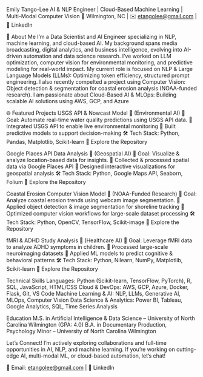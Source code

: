 Emily Tango-Lee
AI & NLP Engineer | Cloud-Based Machine Learning | Multi-Modal Computer Vision
📍 Wilmington, NC | ✉️ etangolee@gmail.com | 🔗 LinkedIn

🚀 About Me
I’m a Data Scientist and AI Engineer specializing in NLP, machine learning, and cloud-based AI. My background spans media broadcasting, digital analytics, and business intelligence, evolving into AI-driven automation and data science research. I’ve worked on LLM optimization, computer vision for environmental monitoring, and predictive modeling for real-world impact. My current role is focused on NLP & Large Language Models (LLMs): Optimizing token efficiency, structured prompt engineering. I also recently compelted a project using Computer Vision: Object detection & segmentation for coastal erosion analysis (NOAA-funded research). I am passionate about Cloud-Based AI & MLOps: Building scalable AI solutions using AWS, GCP, and Azure

🌐 Featured Projects
USGS API & Nowcast Model 🌊 (Environmental AI)
📌 Goal: Automate real-time water quality predictions using USGS API data.
🔹 Integrated USGS API to enable live environmental monitoring
🔹 Built predictive models to support decision-making
🛠️ Tech Stack: Python, Pandas, Matplotlib, Scikit-learn
🔗 Explore the Repository

Google Places API Data Analysis 📍 (Geospatial AI)
📌 Goal: Visualize & analyze location-based data for insights.
🔹 Collected & processed spatial data via Google Places API
🔹 Designed interactive visualizations for geospatial analysis
🛠️ Tech Stack: Python, Google Maps API, Seaborn, Folium
🔗 Explore the Repository

Coastal Erosion Computer Vision Model 🌊 (NOAA-Funded Research)
📌 Goal: Analyze coastal erosion trends using webcam image segmentation.
🔹 Applied object detection & image segmentation for shoreline tracking
🔹 Optimized computer vision workflows for large-scale dataset processing
🛠️ Tech Stack: Python, OpenCV, TensorFlow, Scikit-image
🔗 Explore the Repository

fMRI & ADHD Study Analysis 🧠 (Healthcare AI)
📌 Goal: Leverage fMRI data to analyze ADHD symptoms in children.
🔹 Processed large-scale neuroimaging datasets
🔹 Applied ML models to predict cognitive & behavioral patterns
🛠️ Tech Stack: Python, Nilearn, NumPy, Matplotlib, Scikit-learn
🔗 Explore the Repository

Technical Skills
Languages: Python (Scikit-learn, TensorFlow, PyTorch), R, SQL, JavaScript, HTML/CSS
Cloud & DevOps: AWS, GCP, Azure, Docker, Flask, Git, VS Code
Machine Learning & AI: NLP, LLMs, Generative AI, MLOps, Computer Vision
Data Science & Analytics: Power BI, Tableau, Google Analytics, SQL, Time Series Analysis

Education
M.S. in Artificial Intelligence & Data Science – University of North Carolina Wilmington (GPA: 4.0)
B.A. in Documentary Production, Psychology Minor – University of North Carolina Wilmington

Let’s Connect!
I’m actively exploring collaborations and full-time opportunities in AI, NLP, and machine learning. If you’re working on cutting-edge AI, multi-modal ML, or cloud-based automation, let’s chat!

📩 Email: etangolee@gmail.com | 🔗 LinkedIn
